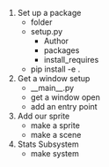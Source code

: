 1. Set up a package
    * folder
    * setup.py
        * Author
        * packages
        * install_requires
    * pip install -e .
2. Get a window setup
    * \_\_main__.py
    * get a window open
    * add an entry point
3. Add our sprite
    * make a sprite
    * make a scene
4. Stats Subsystem
    * make system